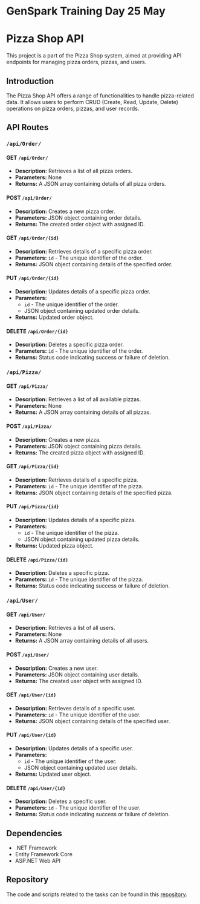 # GenSpark Training Day 25 May

# Pizza Shop API

This project is a part of the Pizza Shop system, aimed at providing API endpoints for managing pizza orders, pizzas, and users.

## Introduction

The Pizza Shop API offers a range of functionalities to handle pizza-related data. It allows users to perform CRUD (Create, Read, Update, Delete) operations on pizza orders, pizzas, and user records.

## API Routes

### `/api/Order/`

#### GET `/api/Order/`

- **Description:** Retrieves a list of all pizza orders.
- **Parameters:** None
- **Returns:** A JSON array containing details of all pizza orders.

#### POST `/api/Order/`

- **Description:** Creates a new pizza order.
- **Parameters:** JSON object containing order details.
- **Returns:** The created order object with assigned ID.

#### GET `/api/Order/{id}`

- **Description:** Retrieves details of a specific pizza order.
- **Parameters:** `id` - The unique identifier of the order.
- **Returns:** JSON object containing details of the specified order.

#### PUT `/api/Order/{id}`

- **Description:** Updates details of a specific pizza order.
- **Parameters:**
  - `id` - The unique identifier of the order.
  - JSON object containing updated order details.
- **Returns:** Updated order object.

#### DELETE `/api/Order/{id}`

- **Description:** Deletes a specific pizza order.
- **Parameters:** `id` - The unique identifier of the order.
- **Returns:** Status code indicating success or failure of deletion.

### `/api/Pizza/`

#### GET `/api/Pizza/`

- **Description:** Retrieves a list of all available pizzas.
- **Parameters:** None
- **Returns:** A JSON array containing details of all pizzas.

#### POST `/api/Pizza/`

- **Description:** Creates a new pizza.
- **Parameters:** JSON object containing pizza details.
- **Returns:** The created pizza object with assigned ID.

#### GET `/api/Pizza/{id}`

- **Description:** Retrieves details of a specific pizza.
- **Parameters:** `id` - The unique identifier of the pizza.
- **Returns:** JSON object containing details of the specified pizza.

#### PUT `/api/Pizza/{id}`

- **Description:** Updates details of a specific pizza.
- **Parameters:**
  - `id` - The unique identifier of the pizza.
  - JSON object containing updated pizza details.
- **Returns:** Updated pizza object.

#### DELETE `/api/Pizza/{id}`

- **Description:** Deletes a specific pizza.
- **Parameters:** `id` - The unique identifier of the pizza.
- **Returns:** Status code indicating success or failure of deletion.

### `/api/User/`

#### GET `/api/User/`

- **Description:** Retrieves a list of all users.
- **Parameters:** None
- **Returns:** A JSON array containing details of all users.

#### POST `/api/User/`

- **Description:** Creates a new user.
- **Parameters:** JSON object containing user details.
- **Returns:** The created user object with assigned ID.

#### GET `/api/User/{id}`

- **Description:** Retrieves details of a specific user.
- **Parameters:** `id` - The unique identifier of the user.
- **Returns:** JSON object containing details of the specified user.

#### PUT `/api/User/{id}`

- **Description:** Updates details of a specific user.
- **Parameters:**
  - `id` - The unique identifier of the user.
  - JSON object containing updated user details.
- **Returns:** Updated user object.

#### DELETE `/api/User/{id}`

- **Description:** Deletes a specific user.
- **Parameters:** `id` - The unique identifier of the user.
- **Returns:** Status code indicating success or failure of deletion.

## Dependencies

- .NET Framework
- Entity Framework Core
- ASP.NET Web API

## Repository

The code and scripts related to the tasks can be found in this [repository](https://github.com/your-username/your-repository).
